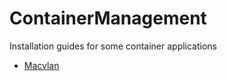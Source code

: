 # ContainerManagement
Installation guides for some container applications

- [Macvlan](Macvlan/README.md)